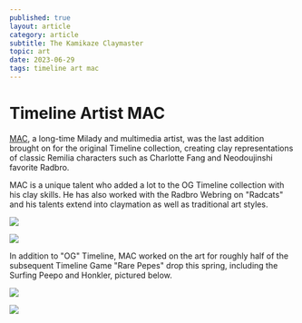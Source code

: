 ```yaml
---
published: true
layout: article
category: article
subtitle: The Kamikaze Claymaster
topic: art
date: 2023-06-29
tags: timeline art mac
---
```


# Timeline Artist MAC

[MAC](https://twitter.com/mackrypt0), a long-time Milady and multimedia artist, was the last addition brought on for the original Timeline collection, creating clay representations of classic Remilia characters such as Charlotte Fang and Neodoujinshi favorite Radbro. 

MAC is a unique talent who added a lot to the OG Timeline collection with his clay skills. He has also worked with the Radbro Webring on "Radcats" and his talents extend into claymation as well as traditional art styles. 

![](https://dl.openseauserdata.com/cache/originImage/files/d0a31df682f72a1c0d6713e6519e0b98.png)

![](https://dl.openseauserdata.com/cache/originImage/files/f070e8e6e0b4becb0cad1895f3726cb3.png)

In addition to "OG" Timeline, MAC worked on the art for roughly half of the subsequent Timeline Game "Rare Pepes" drop this spring, including the Surfing Peepo and Honkler, pictured below.

![](https://dl.openseauserdata.com/cache/originImage/files/167801252c5d96fbd74437902b60bb14.png)

![](https://opensea.io/assets/ethereum/0xfc15d428474f8a828a64d2ebf5fccadc0d131edf/137)

